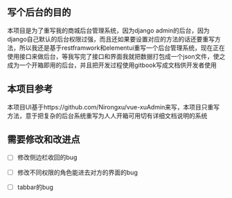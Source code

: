## 写个后台的目的

本项目是为了重写我的商城后台管理系统，因为django admin的后台，因为django自己默认的后台权限过强，而且还如果要设置对应的方法的话还要重写方法，所以我还是基于restframwork和elementui重写一个后台管理系统，现在正在使用接口来做后台，等我写完了接口和界面我就把数据打包成一个json文件，使之成为一个开箱即用的后台，并且把开发过程使用gitbook写成文档供开发者使用

## 本项目参考

本项目UI基于https://github.com/Nirongxu/vue-xuAdmin来写，本项目只重写方法，意于把复杂的后台系统重写为人人开箱可用切有详细文档说明的系统



## 需要修改和改进点

- [ ] 修改侧边栏收回的bug
- [ ] 修改不同权限的角色能进去对方的界面的bug
- [ ] tabbar的bug

